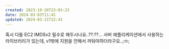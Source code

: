 ```yaml
---
created: 2023-10-26T23:03:23
date: 2024-03-03T11:41
updated: 2024-03-31T22:43
---
```

혹시 다들 EC2 IMDSv2 필수로 해두시나요..??.??… 서버 애플리케이션에서 사용하는 라이브러리가 있는데, v1밖에 지원을 안해서 꺼둬야하더라구요..;ㅁ;